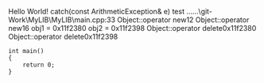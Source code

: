 Hello World!
catch(const ArithmeticException& e)
test
..\..\..\git-Work\MyLIB\MyLIB\main.cpp:33
Object::operator new12
Object::operator new16
obj1 = 0x11f2380
obj2 = 0x11f2398
Object::operator delete0x11f2380
Object::operator delete0x11f2398


```
int main()
{
	return 0;
}

```

